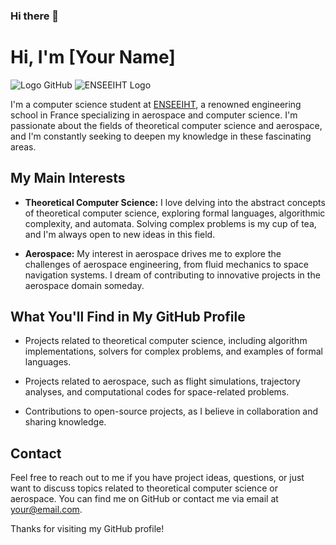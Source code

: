 ### Hi there 👋

# Hi, I'm [Your Name]
![Logo GitHub](https://github.com/github.png)
![ENSEEIHT Logo](https://www.bing.com/images/search?view=detailV2&ccid=BF8jkxKS&id=35FBB041DF63F476107F07E5E41BC99C29816BD3&thid=OIP.BF8jkxKSh9SXIrVakwXR1gAAAA&mediaurl=https%3a%2f%2fwww.yannfernandez.com%2fwp-content%2fuploads%2f2018%2f06%2flogo-enseeiht.png&cdnurl=https%3a%2f%2fth.bing.com%2fth%2fid%2fR.045f2393129287d49722b55a9305d1d6%3frik%3d02uBKZzJG%252bTlBw%26pid%3dImgRaw%26r%3d0&exph=210&expw=210&q=enseeiht+logo&simid=608024703749857348&FORM=IRPRST&ck=FD335EDAC5EFCB0333C5C177C4FE01CA&selectedIndex=5&qft=+filterui%3aphoto-transparent&ajaxhist=0&ajaxserp=0)

I'm a computer science student at [ENSEEIHT](https://www.enseeiht.fr/), a renowned engineering school in France specializing in aerospace and computer science. I'm passionate about the fields of theoretical computer science and aerospace, and I'm constantly seeking to deepen my knowledge in these fascinating areas.

## My Main Interests

- **Theoretical Computer Science:** I love delving into the abstract concepts of theoretical computer science, exploring formal languages, algorithmic complexity, and automata. Solving complex problems is my cup of tea, and I'm always open to new ideas in this field.

- **Aerospace:** My interest in aerospace drives me to explore the challenges of aerospace engineering, from fluid mechanics to space navigation systems. I dream of contributing to innovative projects in the aerospace domain someday.

## What You'll Find in My GitHub Profile

- Projects related to theoretical computer science, including algorithm implementations, solvers for complex problems, and examples of formal languages.

- Projects related to aerospace, such as flight simulations, trajectory analyses, and computational codes for space-related problems.

- Contributions to open-source projects, as I believe in collaboration and sharing knowledge.

## Contact

Feel free to reach out to me if you have project ideas, questions, or just want to discuss topics related to theoretical computer science or aerospace. You can find me on GitHub or contact me via email at [your@email.com](mailto:your@email.com).

Thanks for visiting my GitHub profile!



<!--
**VicVEVO/vicVEVO** is a ✨ _special_ ✨ repository because its `README.md` (this file) appears on your GitHub profile.

Here are some ideas to get you started:

- 🔭 I’m currently working on ...
- 🌱 I’m currently learning ...
- 👯 I’m looking to collaborate on ...
- 🤔 I’m looking for help with ...
- 💬 Ask me about ...
- 📫 How to reach me: ...
- 😄 Pronouns: ...
- ⚡ Fun fact: ...
-->
